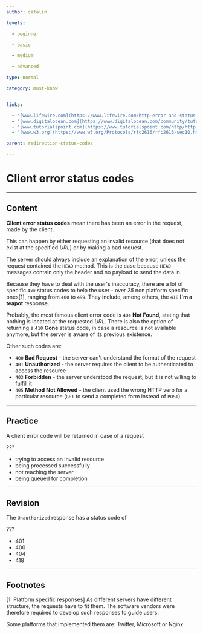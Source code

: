 ```yaml
---
author: catalin

levels:

  - beginner

  - basic

  - medium

  - advanced

type: normal

category: must-know


links:

  - '[www.lifewire.com](https://www.lifewire.com/http-error-and-status-codes-explained-817986){website}'
  - '[www.digitalocean.com](https://www.digitalocean.com/community/tutorials/how-to-troubleshoot-common-http-error-codes){website}'
  - '[www.tutorialspoint.com](https://www.tutorialspoint.com/http/http_status_codes.htm){website}'
  - '[www.w3.org](https://www.w3.org/Protocols/rfc2616/rfc2616-sec10.html){website}'

parent: redirection-status-codes

---
```


# Client error status codes

---
## Content

**Client error status codes** mean there has been an error in the request, made by the client.

This can happen by either requesting an invalid resource (that does not exist at the specified *URL*) or by making a bad request.

The server should always include an explanation of the error, unless the request contained the `HEAD` method. This is the case because `HEAD` messages contain only the header and no payload to send the data in.

Because they have to deal with the user's inaccuracy, there are a lot of specific `4xx` status codes to help the user - over *25* non platform specific ones[1], ranging from `400` to `499`. They include, among others, the `418` **I'm a teapot** response.

Probably, the most famous client error code is `404` **Not Found**, stating that nothing is located at the requested *URL*. There is also the option of returning a `410` **Gone** status code, in case a resource is not available anymore, but the server is aware of its previous existence.

Other such codes are:
- `400` **Bad Request** - the server can't understand the format of the request
- `401` **Unauthorized** - the server requires the client to be authenticated to access the resource
- `403` **Forbidden** - the server understood the request, but it is not willing to fulfill it
- `405` **Method Not Allowed** - the client used the wrong HTTP verb for a particular resource (`GET` to send a completed form instead of `POST`)

---
## Practice

A client error code will be returned in case of a request

???


* trying to access an invalid resource
* being processed successfully
* not reaching the server
* being queued for completion

---
## Revision

The `Unauthorized` response has a status code of

???


* 401
* 400
* 404
* 418

---
## Footnotes
[1: Platform specific responses]
As different servers have different structure, the requests have to fit them. The software vendors were therefore required to  develop such responses to guide users.

Some platforms that implemented them are: Twitter, Microsoft or Nginx.
